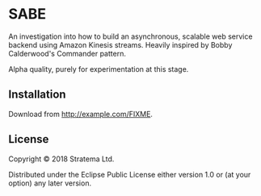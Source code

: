# SABE

An investigation into how to build an asynchronous, scalable web
service backend using Amazon Kinesis streams. Heavily inspired by
Bobby Calderwood's Commander pattern.

Alpha quality, purely for experimentation at this stage.

## Installation

Download from http://example.com/FIXME.

## License

Copyright © 2018 Stratema Ltd.

Distributed under the Eclipse Public License either version 1.0 or (at
your option) any later version.
